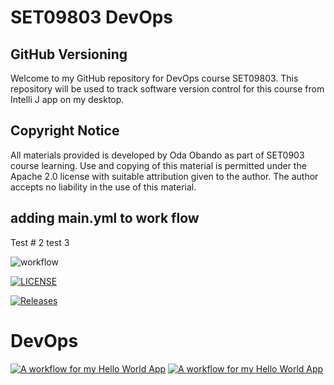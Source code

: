 # SET09803 DevOps
## GitHub Versioning
Welcome to my GitHub repository for DevOps
course SET09803. This repository will be used to
track software version control for this course
from Intelli J app on my desktop.



## Copyright Notice
All materials provided is developed by Oda Obando as part 
of SET0903 course learning. Use and copying of this material
is permitted under the Apache 2.0 license
with suitable attribution given to the 
author.
The author accepts no liability in the use
of this material.

## adding main.yml to work flow 
Test # 2
test 3

![workflow](https://github.com/oobando-40725271/sem/actions/workflows/main.yml/badge.svg)

[![LICENSE](https://img.shields.io/github/license/oobando-40725271/sem.svg?style=flat-square)](https://github.com/oobando-40725271/sem/blob/master/LICENSE)

[![Releases](https://img.shields.io/github/release/oobando-40725271/sem/all.svg?style=flat-square)](https://github.com/oobando-40725271/sem/releases)
# DevOps
[![A workflow for my Hello World App](https://github.com/oobando-40725271/sem/actions/workflows/main.yml/badge.svg?branch=develop&event=status)](https://github.com/oobando-40725271/sem/actions/workflows/main.yml)
[![A workflow for my Hello World App](https://github.com/oobando-40725271/sem/actions/workflows/main.yml/badge.svg?event=status)](https://github.com/oobando-40725271/sem/actions/workflows/main.yml)